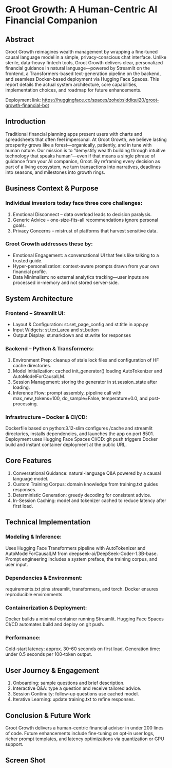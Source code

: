 # Groot Growth: A Human-Centric AI Financial Companion
## Abstract
Groot Growth reimagines wealth management by wrapping a fine-tuned causal language model in a simple, privacy-conscious chat interface. Unlike sterile, data-heavy fintech tools, Groot Growth delivers clear, personalized financial guidance in natural language—powered by Streamlit on the frontend, a Transformers-based text-generation pipeline on the backend, and seamless Docker-based deployment via Hugging Face Spaces. This report details the actual system architecture, core capabilities, implementation choices, and roadmap for future enhancements.

Deployment link: https://huggingface.co/spaces/zohebsiddiqui20/groot-growth-financial-bot
## Introduction
Traditional financial planning apps present users with charts and spreadsheets that often feel impersonal. At Groot Growth, we believe lasting prosperity grows like a forest—organically, patiently, and in tune with human nature. Our mission is to “demystify wealth building through intuitive technology that speaks human”—even if that means a single phrase of guidance from your AI companion, Groot. By reframing every decision as part of a living ecosystem, we turn transactions into narratives, deadlines into seasons, and milestones into growth rings.
## Business Context & Purpose
### Individual investors today face three core challenges:
1. Emotional Disconnect – data overload leads to decision paralysis.
2. Generic Advice – one-size-fits-all recommendations ignore personal goals.
3. Privacy Concerns – mistrust of platforms that harvest sensitive data.
   
### Groot Growth addresses these by:
- Emotional Engagement: a conversational UI that feels like talking to a trusted guide.
- Hyper-personalization: context-aware prompts drawn from your own financial profile.
- Data Minimalism: no external analytics tracking—user inputs are processed in-memory and not stored server-side.
## System Architecture
### Frontend – Streamlit UI:
- Layout & Configuration: st.set_page_config and st.title in app.py
- Input Widgets: st.text_area and st.button
- Output Display: st.markdown and st.write for responses

### Backend – Python & Transformers:
1. Environment Prep: cleanup of stale lock files and configuration of HF cache directories.
2. Model Initialization: cached init_generator() loading AutoTokenizer and AutoModelForCausalLM.
3. Session Management: storing the generator in st.session_state after loading.
4. Inference Flow: prompt assembly, pipeline call with max_new_tokens=100, do_sample=False, temperature=0.0, and post-processing.

### Infrastructure – Docker & CI/CD: 
Dockerfile based on python:3.12-slim configures /cache and streamlit directories, installs dependencies, and launches the app on port 8501. Deployment uses Hugging Face Spaces CI/CD: git push triggers Docker build and instant container deployment at the public URL.
 
## Core Features
1. Conversational Guidance: natural-language Q&A powered by a causal language model.
2. Custom Training Corpus: domain knowledge from training.txt guides responses.
3. Deterministic Generation: greedy decoding for consistent advice.
4. In-Session Caching: model and tokenizer cached to reduce latency after first load.
## Technical Implementation
### Modeling & Inference:
Uses Hugging Face Transformers pipeline with AutoTokenizer and AutoModelForCausalLM from deepseek-ai/DeepSeek-Coder-1.3B-base. Prompt engineering includes a system preface, the training corpus, and user input.
### Dependencies & Environment:
requirements.txt pins streamlit, transformers, and torch. Docker ensures reproducible environments.
### Containerization & Deployment:
Docker builds a minimal container running Streamlit. Hugging Face Spaces CI/CD automates build and deploy on git push.
### Performance:
Cold-start latency: approx. 30–60 seconds on first load. Generation time: under 0.5 seconds per 100-token output.
## User Journey & Engagement
1. Onboarding: sample questions and brief description.
2. Interactive Q&A: type a question and receive tailored advice.
3. Session Continuity: follow-up questions use cached model.
4. Iterative Learning: update training.txt to refine responses.
## Conclusion & Future Work
Groot Growth delivers a human-centric financial advisor in under 200 lines of code. Future enhancements include fine-tuning on opt-in user logs, richer prompt templates, and latency optimizations via quantization or GPU support.
## Screen Shot
 
